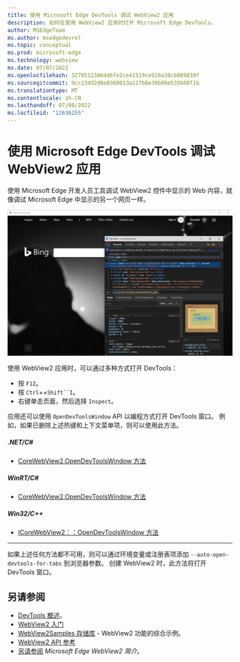 ```yaml
---
title: 使用 Microsoft Edge DevTools 调试 WebView2 应用
description: 如何在使用 WebView2 应用时打开 Microsoft Edge DevTools。
author: MSEdgeTeam
ms.author: msedgedevrel
ms.topic: conceptual
ms.prod: microsoft-edge
ms.technology: webview
ms.date: 07/07/2022
ms.openlocfilehash: 32705123064d6fe2ce41519ce928a30cb809839f
ms.sourcegitcommit: 9cc13dd2d0e0360013a127b8e39b09e535b08f1b
ms.translationtype: MT
ms.contentlocale: zh-CN
ms.lasthandoff: 07/08/2022
ms.locfileid: "12636255"
---
```

# <a name="debug-webview2-apps-with-microsoft-edge-devtools"></a>使用 Microsoft Edge DevTools 调试 WebView2 应用

使用 Microsoft Edge 开发人员工具调试 WebView2 控件中显示的 Web 内容，就像调试 Microsoft Edge 中显示的另一个网页一样。

![WebView2 控件中的 DevTools 调试。](media/f12.png)

使用 WebView2 应用时，可以通过多种方式打开 DevTools：

*  按 `F12`。
*  按 `Ctrl`++`Shift``I`。
*  右键单击页面，然后选择 `Inspect`。

应用还可以使用 `OpenDevToolsWindow` API 以编程方式打开 DevTools 窗口。  例如，如果已删除上述热键和上下文菜单项，则可以使用此方法。

##### [<a name="netc"></a>.NET/C#](#tab/dotnetcsharp)

* [CoreWebView2.OpenDevToolsWindow 方法](/dotnet/api/microsoft.web.webview2.core.corewebview2.opendevtoolswindow)

##### [<a name="winrtc"></a>WinRT/C#](#tab/winrtcsharp)

* [CoreWebView2.OpenDevToolsWindow 方法](/en-us/microsoft-edge/webview2/reference/winrt/microsoft_web_webview2_core/corewebview2#opendevtoolswindow)

##### [<a name="win32c"></a>Win32/C++](#tab/win32cpp)

* [ICoreWebView2：：OpenDevToolsWindow 方法](/microsoft-edge/webview2/reference/win32/icorewebview2#opendevtoolswindow)

---

如果上述任何方法都不可用，则可以通过环境变量或注册表项添加 `--auto-open-devtools-for-tabs` 到浏览器参数。  创建 WebView2 时，此方法将打开 DevTools 窗口。


<!-- ====================================================================== -->
## <a name="see-also"></a>另请参阅

* [DevTools 概述](../index.md)。
* [WebView2 入门](../get-started/get-started.md)
* [WebView2Samples 存储库](https://github.com/MicrosoftEdge/WebView2Samples) - WebView2 功能的综合示例。
* [WebView2 API 参考](../webview2-api-reference.md)
* [另请参阅](../index.md#see-also) _Microsoft Edge WebView2 简介_。
